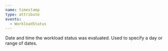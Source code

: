 ```yaml
---
name: timestamp
type: attribute
events:
  - WorkloadStatus
---
```


Date and time the workload status was evaluated. Used to specify a day or range of dates. 